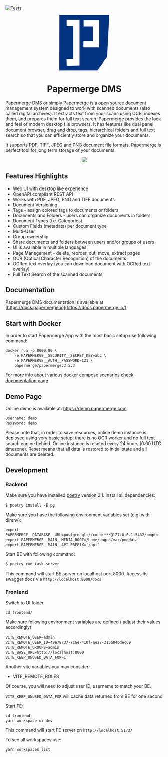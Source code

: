 [![Tests](https://github.com/papermerge/papermerge-core/actions/workflows/tests.yml/badge.svg)](https://github.com/papermerge/papermerge-core/actions/workflows/tests.yml)

<p align="center">
<img src="logo-w160px.png" />
</p>
<h1 align="center">Papermerge DMS</h1>

Papermerge DMS or simply Papermerge is a open source document management system
designed to work with scanned documents (also called digital archives). It
extracts text from your scans using OCR, indexes
them, and prepares them for full text search. Papermerge provides the look and feel
of modern desktop file browsers. It has features like dual panel document
browser, drag and drop, tags, hierarchical folders and full text search so that
you can efficiently store and organize your documents.

It supports PDF, TIFF, JPEG and PNG document file formats.
Papermerge is perfect tool for long term storage of your documents.

<p align="center">
<img src="./artwork/papermerge3-3.png" />
</p>

## Features Highlights

- Web UI with desktop like experience
- OpenAPI compliant REST API
- Works with PDF, JPEG, PNG and TIFF documents
- Document Versioning
- Tags - assign colored tags to documents or folders
- Documents and Folders - users can organize documents in folders
- Document Types (i.e. Categories)
- Custom Fields (metadata) per document type
- Multi-User
- Group ownership
- Share documents and folders between users and/or groups of users
- UI is available in multiple languages
- Page Management - delete, reorder, cut, move, extract pages
- OCR (Optical Character Recognition) of the documents
- OCRed text overlay (you can download document with OCRed text overlay)
- Full Text Search of the scanned documents

## Documentation

Papermerge DMS documentation is available
at [https://docs.papermerge.io](https://docs.papermerge.io/)

## Start with Docker

In order to start Papermerge App with the most basic setup use following command:

    docker run -p 8000:80 \
        -e PAPERMERGE__SECURITY__SECRET_KEY=abc \
        -e PAPERMERGE__AUTH__PASSWORD=123 \
        papermerge/papermerge:3.5.3

For more info about various docker compose scenarios
check [documentation page](https://docs.papermerge.io/latest/setup/docker-compose/).

## Demo Page

Online demo is available at: https://demo.papermerge.com

```
Username: demo
Password: demo
```

Please note that, in order to save resources, online demo instance is deployed
using very basic setup: there is no OCR worker and no full text search engine
behind. Online instance is reseted every 24 hours (0:00 UTC timezone). Reset
means that all data is restored to initial state and all documents are deleted.

## Development

### Backend

Make sure you have installed [poetry](https://python-poetry.org/) version 2.1.
Install all dependencies:

```
$ poetry install -E pg
```

Make sure you have the following environment variables set (e.g. with direnv):

```
export PAPERMERGE__DATABASE__URL=postgresql://coco:***@127.0.0.1:5432/pmgdb
export PAPERMERGE__MAIN__MEDIA_ROOT=/home/eugen/var/pmgdata
export PAPERMERGE__MAIN__API_PREFIX='/api'
```

Start BE with following command:

```
$ poetry run task server
```

This command will start BE server on localhost port 8000.
Access its swagger docs via `http://localhost:8000/docs`

### Frontend

Switch to UI folder.

```
cd frontend/
```

Make sure following environment variables are defined (
adjust their values accordingly):

```
VITE_REMOTE_USER=admin
VITE_REMOTE_USER_ID=49e78737-7c6e-410f-ae27-315b04bdec69
VITE_REMOTE_GROUPS=admin
VITE_BASE_URL=http://localhost:8000
VITE_KEEP_UNUSED_DATA_FOR=1
```

Another vite variables you may consider:

* VITE_REMOTE_ROLES

Of course, you will need to adjust user ID, username to match your BE.

`VITE_KEEP_UNUSED_DATA_FOR` will cache data returned from BE for one second

Start FE:

```commandline
cd frontend
yarn workspace ui dev
```

This command will start FE server on `http://localhost:5173/`

To see all workspaces use:

```commandline
yarn workspaces list
```
